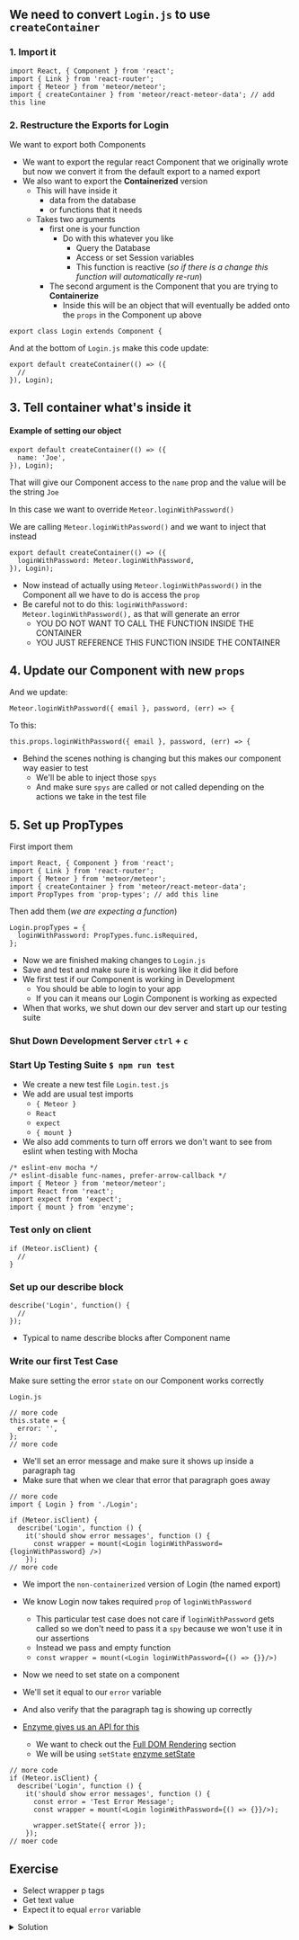 ## We need to convert `Login.js` to use `createContainer`
### 1. Import it

```
import React, { Component } from 'react';
import { Link } from 'react-router';
import { Meteor } from 'meteor/meteor';
import { createContainer } from 'meteor/react-meteor-data'; // add this line
```

### 2. Restructure the Exports for Login
We want to export both Components

* We want to export the regular react Component that we originally wrote but now we convert it from the default export to a named export
* We also want to export the **Containerized** version
  - This will have inside it
      + data from the database
      + or functions that it needs
  - Takes two arguments
    + first one is your function
      * Do with this whatever you like
        - Query the Database
        - Access or set Session variables
        - This function is reactive (_so if there is a change this function will automatically re-run_)
    + The second argument is the Component that you are trying to **Containerize**
        - Inside this will be an object that will eventually be added onto the `props` in the Component up above

`export class Login extends Component {`

And at the bottom of `Login.js` make this code update:

```
export default createContainer(() => ({
  //
}), Login);
```

## 3. Tell container what's inside it 
#### Example of setting our object
```
export default createContainer(() => ({
  name: 'Joe',
}), Login);
```

That will give our Component access to the `name` prop and the value will be the string `Joe`

In this case we want to override `Meteor.loginWithPassword()`

We are calling `Meteor.loginWithPassword()` and we want to inject that instead

```
export default createContainer(() => ({
  loginWithPassword: Meteor.loginWithPassword,
}), Login);
```

* Now instead of actually using `Meteor.loginWithPassword()` in the Component all we have to do is access the `prop`
* Be careful not to do this: `loginWithPassword: Meteor.loginWithPassword(),` as that will generate an error
  - YOU DO NOT WANT TO CALL THE FUNCTION INSIDE THE CONTAINER
  - YOU JUST REFERENCE THIS FUNCTION INSIDE THE CONTAINER

## 4. Update our Component with new `props`
And we update:

`Meteor.loginWithPassword({ email }, password, (err) => {`

To this:

`this.props.loginWithPassword({ email }, password, (err) => {`

* Behind the scenes nothing is changing but this makes our component way easier to test
  - We'll be able to inject those `spys`
  - And make sure `spys` are called or not called depending on the actions we take in the test file

## 5. Set up PropTypes
First import them

```
import React, { Component } from 'react';
import { Link } from 'react-router';
import { Meteor } from 'meteor/meteor';
import { createContainer } from 'meteor/react-meteor-data';
import PropTypes from 'prop-types'; // add this line
```

Then add them (_we are expecting a function_)

```
Login.propTypes = {
  loginWithPassword: PropTypes.func.isRequired,
};
```

* Now we are finished making changes to `Login.js`
* Save and test and make sure it is working like it did before
* We first test if our Component is working in Development
  - You should be able to login to your app
  - If you can it means our Login Component is working as expected
* When that works, we shut down our dev server and start up our testing suite

### Shut Down Development Server `ctrl` + `c`

### Start Up Testing Suite `$ npm run test`

* We create a new test file `Login.test.js`
* We add are usual test imports
  - `{ Meteor }`
  - `React`
  - `expect`
  - `{ mount }`
* We also add comments to turn off errors we don't want to see from eslint when testing with Mocha

```
/* eslint-env mocha */
/* eslint-disable func-names, prefer-arrow-callback */
import { Meteor } from 'meteor/meteor';
import React from 'react';
import expect from 'expect';
import { mount } from 'enzyme';
```

### Test only on client
```
if (Meteor.isClient) {
  //
}
```

### Set up our describe block
```
describe('Login', function() {
  //
});
```

* Typical to name describe blocks after Component name

### Write our first Test Case
Make sure setting the error `state` on our Component works correctly

`Login.js`

```
// more code
this.state = {
  error: '',
};
// more code
```

* We'll set an error message and make sure it shows up inside a paragraph tag
* Make sure that when we clear that error that paragraph goes away

```
// more code
import { Login } from './Login';

if (Meteor.isClient) {
  describe('Login', function () {
    it('should show error messages', function () {
      const wrapper = mount(<Login loginWithPassword={loginWithPassword} />)
    });
// more code
```

* We import the `non-containerized` version of Login (the named export)
* We know Login now takes required `prop` of `loginWithPassword`
  - This particular test case does not care if `loginWithPassword` gets called so we don't need to pass it a `spy` because we won't use it in our assertions
  - Instead we pass and empty function
  - `const wrapper = mount(<Login loginWithPassword={() => {}}/>)`

* Now we need to set state on a component
* We'll set it equal to our `error` variable
* And also verify that the paragraph tag is showing up correctly
* [Enzyme gives us an API for this](http://airbnb.io/enzyme/docs/api/)
  - We want to check out the [Full DOM Rendering](http://airbnb.io/enzyme/docs/api/mount.html) section
  - We will be using `setState` [enzyme setState](http://airbnb.io/enzyme/docs/api/ReactWrapper/setState.html)

```
// more code
if (Meteor.isClient) {
  describe('Login', function () {
    it('should show error messages', function () {
      const error = 'Test Error Message';
      const wrapper = mount(<Login loginWithPassword={() => {}}/>);

      wrapper.setState({ error });
    });
// moer code
```

## Exercise
* Select wrapper p tags
* Get text value
* Expect it to equal `error` variable

<details>
  <summary>Solution</summary>
```
it('should show error messages', function () {
  const error = 'Test Error Message';
  const wrapper = mount(<Login loginWithPassword={() => {}}/>);

  wrapper.setState({ error });
  const errorText = wrapper.find('p').text();

  expect(errorText).toBe(error);

  wrapper.setState({ error: '' });
  expect(wrapper.find('p').length).toBe(0);
});
```
</details>
